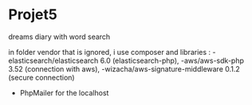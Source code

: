 # Projet5
dreams diary with word search


in folder vendor that is ignored, i use composer and libraries : 
  -elasticsearch/elasticsearch 6.0 (elasticsearch-php),
  -aws/aws-sdk-php 3.52 (connection with aws),
  -wizacha/aws-signature-middleware 0.1.2 (secure connection)
  - PhpMailer for the localhost
